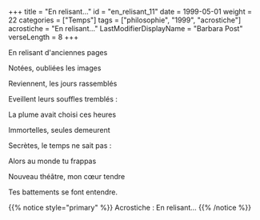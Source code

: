 +++
title = "En relisant..."
id = "en_relisant_11"
date = 1999-05-01
weight = 22
categories = ["Temps"]
tags = ["philosophie", "1999", "acrostiche"]
acrostiche = "En relisant..."
LastModifierDisplayName = "Barbara Post"
verseLength = 8
+++

En relisant d'anciennes pages

Notées, oubliées les images

Reviennent, les jours rassemblés

Eveillent leurs souffles tremblés :

La plume avait choisi ces heures

Immortelles, seules demeurent

Secrètes, le temps ne sait pas :

Alors au monde tu frappas

Nouveau théâtre, mon cœur tendre

Tes battements se font entendre.

{{% notice style="primary" %}}
Acrostiche : En relisant...
{{% /notice %}}

